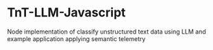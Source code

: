 # TnT-LLM-Javascript
Node implementation of classify unstructured text data using LLM and example application applying semantic telemetry
